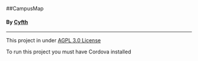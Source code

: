 ##CampusMap

#### By [Cyfth](cyfth.com)
-------

This project in under [AGPL 3.0 License](http://www.gnu.org/licenses/agpl-3.0.html)

To run this project you must have Cordova installed